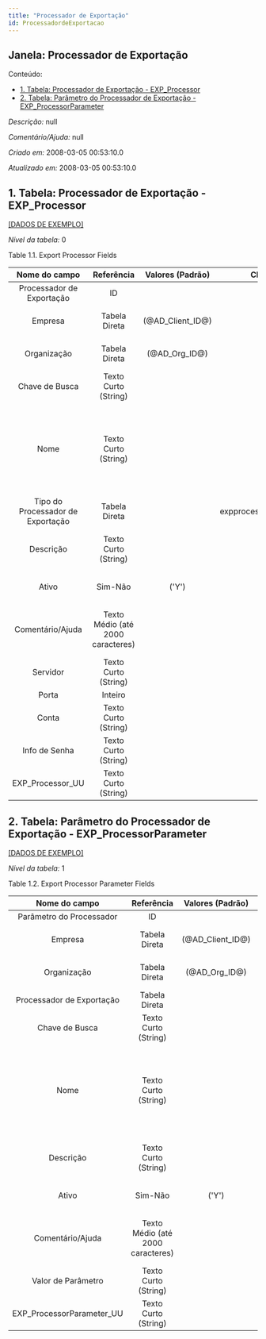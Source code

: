 ```yaml
---
title: "Processador de Exportação"
id: ProcessadordeExportacao
---
```

<div id="d178388e1" class="section chapter">

<div class="titlepage">

<div>

<div>

## Janela: Processador de Exportação

</div>

</div>

</div>

<div class="toc">

<div class="toc-title">

Conteúdo:

</div>

  - <span class="section">[1. Tabela: Processador de Exportação -
    EXP\_Processor](#d178388e22)</span>
  - <span class="section">[2. Tabela: Parâmetro do Processador de
    Exportação - EXP\_ProcessorParameter](#d178388e258)</span>

</div>

<span class="emphasis">*Descrição:* </span> null

<span class="emphasis">*Comentário/Ajuda:* </span>null

<span class="emphasis"> *Criado em:* </span>2008-03-05 00:53:10.0

<span class="emphasis">*Atualizado em:* </span>2008-03-05 00:53:10.0

<div id="d178388e22" class="section section">

<div class="titlepage">

<div>

<div>

## 1. Tabela: Processador de Exportação - EXP\_Processor

</div>

</div>

</div>

[\[DADOS DE EXEMPLO\]](data/EXP_Processor_data)

<span class="emphasis">*Nível da tabela:* </span>0

</div>

<div id="d178388e31" class="table">

<div class="table-title">

Table 1.1. Export Processor
Fields

</div>

<div class="table-contents">

|           Nome do campo           |            Referência             |  Valores (Padrão)  |        Chave restritiva        |                Regra de validação                |                Descrição                 |                                                               Comentário/Ajuda                                                               |
| :-------------------------------: | :-------------------------------: | :----------------: | :----------------------------: | :----------------------------------------------: | :--------------------------------------: | :------------------------------------------------------------------------------------------------------------------------------------------: |
|     Processador de Exportação     |                ID                 |                    |                                |                                                  |                                          |                                                                                                                                              |
|              Empresa              |           Tabela Direta           | (@AD\_Client\_ID@) |                                |        AD\_Client.AD\_Client\_ID \< \> 0         |    (semelhante ao primeiro relatório)    |                                                             (ver o mesmo acima)                                                              |
|            Organização            |           Tabela Direta           |  (@AD\_Org\_ID@)   |                                | (AD\_Org.IsSummary='N' OR AD\_Org.AD\_Org\_ID=0) |    (semelhante ao primeiro relatório)    |                                                             (ver o mesmo acima)                                                              |
|          Chave de Busca           |       Texto Curto (String)        |                    |                                |                                                  |    (semelhante ao primeiro relatório)    |                                                             (ver o mesmo acima)                                                              |
|               Nome                |       Texto Curto (String)        |                    |                                |                                                  |  Alphanumeric identifier of the entity   | The name of an entity (record) is used as an default search option in addition to the search key. The name is up to 60 characters in length. |
| Tipo do Processador de Exportação |           Tabela Direta           |                    | expprocessortype\_expprocessor |                                                  |                                          |                                                                                                                                              |
|             Descrição             |       Texto Curto (String)        |                    |                                |                                                  | Optional short description of the record |                                                 A description is limited to 255 characters.                                                  |
|               Ativo               |              Sim-Não              |       ('Y')        |                                |                                                  |    (semelhante ao primeiro relatório)    |                                                             (ver o mesmo acima)                                                              |
|         Comentário/Ajuda          | Texto Médio (até 2000 caracteres) |                    |                                |                                                  |             Comment or Hint              |                                 The Help field contains a hint, comment or help about the use of this item.                                  |
|             Servidor              |       Texto Curto (String)        |                    |                                |                                                  |                                          |                                                                                                                                              |
|               Porta               |              Inteiro              |                    |                                |                                                  |                                          |                                                                                                                                              |
|               Conta               |       Texto Curto (String)        |                    |                                |                                                  |                                          |                                                                                                                                              |
|           Info de Senha           |       Texto Curto (String)        |                    |                                |                                                  |                                          |                                                                                                                                              |
|        EXP\_Processor\_UU         |       Texto Curto (String)        |                    |                                |                                                  |                                          |                                                                                                                                              |

</div>

</div>

  

<div id="d178388e258" class="section section">

<div class="titlepage">

<div>

<div>

## 2. Tabela: Parâmetro do Processador de Exportação - EXP\_ProcessorParameter

</div>

</div>

</div>

[\[DADOS DE EXEMPLO\]](data/EXP_ProcessorParameter_data)

<span class="emphasis">*Nível da tabela:* </span>1

</div>

<div id="d178388e267" class="table">

<div class="table-title">

Table 1.2. Export Processor Parameter
Fields

</div>

<div class="table-contents">

|        Nome do campo        |            Referência             |  Valores (Padrão)  |        Chave restritiva         |                Regra de validação                |                Descrição                 |                                                               Comentário/Ajuda                                                               |
| :-------------------------: | :-------------------------------: | :----------------: | :-----------------------------: | :----------------------------------------------: | :--------------------------------------: | :------------------------------------------------------------------------------------------------------------------------------------------: |
|  Parâmetro do Processador   |                ID                 |                    |                                 |                                                  |                                          |                                                                                                                                              |
|           Empresa           |           Tabela Direta           | (@AD\_Client\_ID@) |                                 |        AD\_Client.AD\_Client\_ID \< \> 0         |    (semelhante ao primeiro relatório)    |                                                             (ver o mesmo acima)                                                              |
|         Organização         |           Tabela Direta           |  (@AD\_Org\_ID@)   |                                 | (AD\_Org.IsSummary='N' OR AD\_Org.AD\_Org\_ID=0) |    (semelhante ao primeiro relatório)    |                                                             (ver o mesmo acima)                                                              |
|  Processador de Exportação  |           Tabela Direta           |                    | expprocessor\_expprocessorparam |                                                  |                                          |                                                                                                                                              |
|       Chave de Busca        |       Texto Curto (String)        |                    |                                 |                                                  |    (semelhante ao primeiro relatório)    |                                                             (ver o mesmo acima)                                                              |
|            Nome             |       Texto Curto (String)        |                    |                                 |                                                  |  Alphanumeric identifier of the entity   | The name of an entity (record) is used as an default search option in addition to the search key. The name is up to 60 characters in length. |
|          Descrição          |       Texto Curto (String)        |                    |                                 |                                                  | Optional short description of the record |                                                 A description is limited to 255 characters.                                                  |
|            Ativo            |              Sim-Não              |       ('Y')        |                                 |                                                  |    (semelhante ao primeiro relatório)    |                                                             (ver o mesmo acima)                                                              |
|      Comentário/Ajuda       | Texto Médio (até 2000 caracteres) |                    |                                 |                                                  |             Comment or Hint              |                                 The Help field contains a hint, comment or help about the use of this item.                                  |
|     Valor de Parâmetro      |       Texto Curto (String)        |                    |                                 |                                                  |                                          |                                                                                                                                              |
| EXP\_ProcessorParameter\_UU |       Texto Curto (String)        |                    |                                 |                                                  |                                          |                                                                                                                                              |

</div>

</div>

  

</div>
